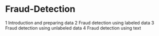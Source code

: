 # Fraud-Detection
1  Introduction and preparing data
2  Fraud detection using labeled data
3  Fraud detection using unlabeled data
4  Fraud detection using text
